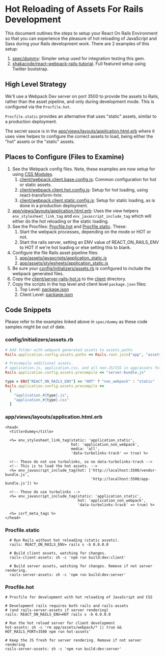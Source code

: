 # Hot Reloading of Assets For Rails Development

This document outlines the steps to setup your React On Rails Environment so that you can experience the pleasure of hot reloading of JavaScript and Sass during your Rails development work. There are 2 examples of this setup:

1. [spec/dummy](../spec/dummy): Simpler setup used for integration testing this gem.
1. [shakacode/react-webpack-rails-tutorial](https://github.com/shakacode/react-webpack-rails-tutorial/). Full featured setup using Twitter bootstrap.

## High Level Strategy

We'll use a Webpack Dev server on port 3500 to provide the assets to Rails, rather than the asset pipeline, and only during development mode. This is configured via the `Procfile.hot`. 

`Procfile.static` provides an alternative that uses "static" assets, similar to a production deployment.

The secret sauce is in the [app/views/layouts/application.html.erb](spec/dummy/app/views/layouts/application.html.erb) where it uses view helpes to configure the correct assets to load, being either the "hot" assets or the "static" assets.

## Places to Configure (Files to Examine)

1. See the Webpack config files. Note, these examples are now setup for using [CSS Modules](https://github.com/css-modules/css-modules).
   1. [client/webpack.client.base.config.js](spec/dummy/client/webpack.client.base.config.js): Common configuration for hot or static assets.
   1. [client/webpack.client.hot.config.js](spec/dummy/client/webpack.client.hot.config.js): Setup for hot loading, using react-transform-hmr.
   1. [client/webpack.client.static.config.js](spec/dummy/client/webpack.client.static.config.js): Setup for static loading, as is done in a production deployment.
1. [app/views/layouts/application.html.erb](spec/dummy/app/views/layouts/application.html.erb): Uses the view helpers `env_stylesheet_link_tag` and `env_javascript_include_tag` which will either do the hot reloading or the static loading.
1. See the Procfiles: [Procfile.hot](spec/dummy/Procfile.hot) and [Procfile.static](spec/dummy/Procfile.static). These:
   1. Start the webpack processes, depending on the mode or HOT or not.
   2. Start the rails server, setting an ENV value of REACT_ON_RAILS_ENV to HOT if we're hot loading or else setting this to blank.
1. Configure the file Rails asset pipeline files:
   1. [app/assets/javascripts/application_static.js](spec/dummy/app/assets/javascripts/application_static.js) 
   1. [app/assets/stylesheets/application_static.js](spec/dummy/app/assets/stylesheets/application_static.scss) 
1. Be sure your [config/initializers/assets.rb](spec/dummy/config/initializers/assets.rb) is configured to include the webpack generated files.
1. Copy the [client/server-rails-hot.js](spec/dummy/client/server-rails-hot.js) to the [client](client) directory.
1. Copy the scripts in the top level and client level `package.json` files:
   1. Top Level: [package.json](spec/dummy/package.json)
   1. Client Level: [package.json](spec/dummy/client/package.json)


## Code Snippets
Please refer to the examples linked above in `spec/dummy` as these code samples might be out of date.


### config/initializers/assets.rb

```ruby
# Add folder with webpack generated assets to assets.paths
Rails.application.config.assets.paths << Rails.root.join("app", "assets", "webpack")

# Precompile additional assets.
# application.js, application.css, and all non-JS/CSS in app/assets folder are already added.
Rails.application.config.assets.precompile << "server-bundle.js"

type = ENV["REACT_ON_RAILS_ENV"] == "HOT" ? "non_webpack" : "static"
Rails.application.config.assets.precompile +=
  [
    "application_#{type}.js",
    "application_#{type}.css"
  ]
```

### app/views/layouts/application.html.erb

```erb
<head>
  <title>Dummy</title>

  <%= env_stylesheet_link_tag(static: 'application_static',
                              hot: 'application_non_webpack',
                              media: 'all',
                              'data-turbolinks-track' => true) %>

  <!-- These do not use turbolinks, so no data-turbolinks-track -->
  <!-- This is to load the hot assets. -->
  <%= env_javascript_include_tag(hot: ['http://localhost:3500/vendor-bundle.js',
                                       'http://localhost:3500/app-bundle.js']) %>

  <!-- These do use turbolinks -->
  <%= env_javascript_include_tag(static: 'application_static',
                                 hot: 'application_non_webpack',
                                 'data-turbolinks-track' => true) %>

  <%= csrf_meta_tags %>
</head>
```

### Procfile.static
```
  # Run Rails without hot reloading (static assets).
  rails: REACT_ON_RAILS_ENV= rails s -b 0.0.0.0
  
  # Build client assets, watching for changes.
  rails-client-assets: sh -c 'npm run build:dev:client'
  
  # Build server assets, watching for changes. Remove if not server rendering.
  rails-server-assets: sh -c 'npm run build:dev:server'
```

### Procfile.hot

```
# Procfile for development with hot reloading of JavaScript and CSS 

# Development rails requires both rails and rails-assets
# (and rails-server-assets if server rendering)
rails: REACT_ON_RAILS_ENV=HOT rails s -b 0.0.0.0

# Run the hot reload server for client development
hot-assets: sh -c 'rm app/assets/webpack/* || true && HOT_RAILS_PORT=3500 npm run hot-assets'

# Keep the JS fresh for server rendering. Remove if not server rendering
rails-server-assets: sh -c 'npm run build:dev:server'
```

